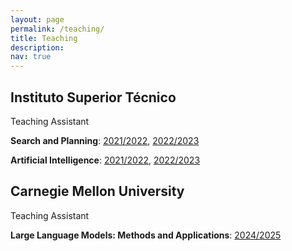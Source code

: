 ```yaml
---
layout: page
permalink: /teaching/
title: Teaching
description: 
nav: true
---
```



## Instituto Superior Técnico

Teaching Assistant

**Search and Planning**: [2021/2022](https://fenix.tecnico.ulisboa.pt/disciplinas/PPla/2021-2022/1-semestre), [2022/2023](https://fenix.tecnico.ulisboa.pt/disciplinas/PPla/2022-2023/1-semestre)

**Artificial Intelligence**: [2021/2022](https://fenix.tecnico.ulisboa.pt/disciplinas/IArt2/2021-2022/2-semestre), [2022/2023](https://fenix.tecnico.ulisboa.pt/disciplinas/IArt2/2022-2023/2-semestre)


## Carnegie Mellon University

Teaching Assistant

**Large Language Models: Methods and Applications**: [2024/2025](https://cmu-llms.org/)